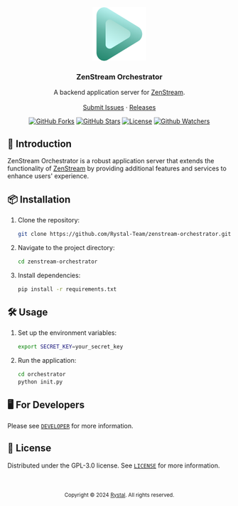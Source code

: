 <div align="center">
  <a href="./assets/icons/icon.png">
    <img src="./assets/icons/icon.png" alt="Logo" width="120" height="120">
  </a>
  <h3 align="center">ZenStream Orchestrator</h3>
  <p align="center">
    A backend application server for <a href="https://github.com/Rystal-Team/zenstream-orchestrator">ZenStream</a>.
    <br />
    <br />  
    <a href="https://github.com/Rystal-Team/zenstream-orchestrator/issues">Submit Issues</a>
    · 
    <a href="https://github.com/Rystal-Team/zenstream-orchestrator/releases">Releases</a>
  </p>
</div>

<div align="center">

[![GitHub Forks](https://img.shields.io/github/forks/Rystal-Team/zenstream-orchestrator.svg?style=for-the-badge)](https://github.com/Rystal-Team/zenstream-orchestrator)
[![GitHub Stars](https://img.shields.io/github/stars/Rystal-Team/zenstream-orchestrator.svg?style=for-the-badge)](https://github.com/Rystal-Team/zenstream-orchestrator)
[![License](https://img.shields.io/github/license/Rystal-Team/zenstream-orchestrator.svg?style=for-the-badge)](https://github.com/Rystal-Team/zenstream-orchestrator/blob/main/LICENSE)
[![Github Watchers](https://img.shields.io/github/watchers/Rystal-Team/zenstream-orchestrator.svg?style=for-the-badge)](https://github.com/Rystal-Team/zenstream-orchestrator)

</div>

## 🚀 Introduction

ZenStream Orchestrator is a robust application server that extends the functionality of [ZenStream](https://github.com/Rystal-Team/zenstream-orchestrator) by providing additional features and services to enhance users' experience.

## 📦 Installation

1. Clone the repository:
   ```sh
   git clone https://github.com/Rystal-Team/zenstream-orchestrator.git
   ```
2. Navigate to the project directory:
   ```sh
   cd zenstream-orchestrator
   ```
3. Install dependencies:
   ```sh
   pip install -r requirements.txt
   ```

## 🛠️ Usage

1. Set up the environment variables:
   ```sh
   export SECRET_KEY=your_secret_key
   ```
2. Run the application:
   ```sh
   cd orchestrator
   python init.py
   ```

## 🖥️ For Developers

Please see [`DEVELOPER`](/DEVELOPER.md) for more information.

## 📜 License

Distributed under the GPL-3.0 license. See [`LICENSE`](/LICENSE) for more information.
<br>
<br>
<br>

<div align="center">
	<p><small>Copyright © 2024 <a href="https://rystal.net">Rystal</a>. All rights reserved.</small></p>
</div>
